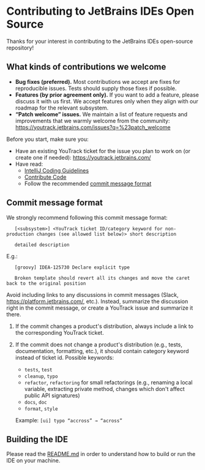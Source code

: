 # Contributing to JetBrains IDEs Open Source

Thanks for your interest in contributing to the JetBrains IDEs open-source repository!

## What kinds of contributions we welcome

- **Bug fixes (preferred).** Most contributions we accept are fixes for reproducible issues. Tests should supply those fixes if possible.
- **Features (by prior agreement only).** If you want to add a feature, please discuss it with us first. We accept features only when they
  align with our roadmap for the relevant subsystem.
- **“Patch welcome” issues.** We maintain a list of feature requests and improvements that we warmly welcome from the community:
  https://youtrack.jetbrains.com/issues?q=%23patch_welcome

Before you start, make sure you:

- Have an existing YouTrack ticket for the issue you plan to work on (or create one if needed): https://youtrack.jetbrains.com/
- Have read:
  - [IntelliJ Coding Guidelines](https://plugins.jetbrains.com/docs/intellij/intellij-coding-guidelines.html)
  - [Contribute Code](https://www.jetbrains.com/opensource/idea/)
  - Follow the recommended [commit message format](#commit-message-format)

## Commit message format

We strongly recommend following this commit message format:

   ```
      [<subsystem>] <YouTrack ticket ID/category keyword for non-production changes (see allowed list below)> short description

      detailed description
   ```

E.g.:

   ```
      [groovy] IDEA-125730 Declare explicit type 

      Broken template should revert all its changes and move the caret back to the original position
   ```

Avoid including links to any discussions in commit messages (Slack, https://platform.jetbrains.com/, etc.). Instead, summarize the
discussion right in the commit message,
or create a YouTrack issue and summarize it there.

1. If the commit changes a product's distribution, always include a link to the corresponding YouTrack ticket.
2. If the commit does not change a product's distribution (e.g., tests, documentation, formatting, etc.), it should contain category keyword
   instead of ticket id.
   Possible keywords:
   - `tests`, `test`
   - `cleanup`, `typo`
   - `refactor`, `refactoring` for small refactorings (e.g., renaming a local variable, extracting private method, changes which don't
   affect public API signatures)
   - `docs`, `doc`
   - `format`, `style`

   Example: ```[ui] typo “accross” → “across”```

## Building the IDE

Please read the [README.md](README.md) in order to understand how to build or
run the IDE on your machine.


